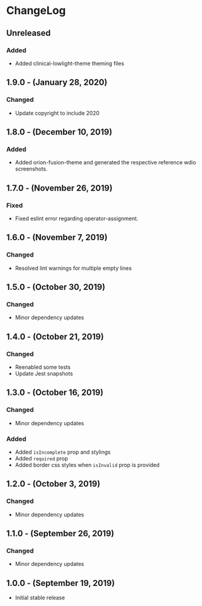 ChangeLog
=========

Unreleased
----------
### Added
* Added clinical-lowlight-theme theming files

1.9.0 - (January 28, 2020)
------------------
### Changed
* Update copyright to include 2020

1.8.0 - (December 10, 2019)
------------------
### Added
* Added orion-fusion-theme and generated the respective reference wdio screenshots.

1.7.0 - (November 26, 2019)
--------
### Fixed
* Fixed eslint error regarding operator-assignment.

1.6.0 - (November 7, 2019)
--------
### Changed
* Resolved lint warnings for multiple empty lines

1.5.0 - (October 30, 2019)
------------------
### Changed
* Minor dependency updates

1.4.0 - (October 21, 2019)
------------------
### Changed
* Reenabled some tests
* Update Jest snapshots

1.3.0 - (October 16, 2019)
------------------
### Changed
* Minor dependency updates

### Added
* Added `isIncomplete` prop and stylings
* Added `required` prop
* Added border css styles when `isInvalid` prop is provided

1.2.0 - (October 3, 2019)
------------------
### Changed
* Minor dependency updates

1.1.0 - (September 26, 2019)
------------------
### Changed
* Minor dependency updates

1.0.0 - (September 19, 2019)
-------------------------
* Initial stable release
